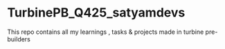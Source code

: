 # TurbinePB_Q425_satyamdevs
This repo contains all my learnings , tasks &amp; projects made in turbine pre-builders
